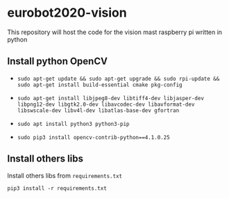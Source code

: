 # eurobot2020-vision

This repository will host the code for the vision mast raspberry pi written in python

## Install python OpenCV

- `sudo apt-get update && sudo apt-get upgrade && sudo rpi-update && sudo apt-get install build-essential cmake pkg-config`

- `sudo apt-get install libjpeg8-dev libtiff4-dev libjasper-dev libpng12-dev libgtk2.0-dev libavcodec-dev libavformat-dev libswscale-dev libv4l-dev libatlas-base-dev gfortran`

- `sudo apt install python3 python3-pip`

- `sudo pip3 install opencv-contrib-python==4.1.0.25`

## Install others libs

Install others libs from `requirements.txt`

`pip3 install -r requirements.txt`
